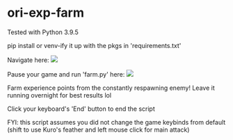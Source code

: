 # ori-exp-farm
Tested with Python 3.9.5

pip install or venv-ify it up with the pkgs in 'requirements.txt'

Navigate here:
[<img src="https://steamuserimages-a.akamaihd.net/ugc/1744562492216259454/3E901632FEE200B1545D83D3C967A3F0215A5646/">](http://google.com.au/)


Pause your game and run 'farm.py' here:
[<img src="https://steamuserimages-a.akamaihd.net/ugc/1744562492216259573/BC9386B591B2EDCDA4F8677903A1EB989F36B5A9/?imw=1024&imh=576&ima=fit&impolicy=Letterbox&imcolor=%23000000&letterbox=true">](http://google.com.au/)

Farm experience points from the constantly respawning enemy! Leave it running overnight for best results lol

Click your keyboard's 'End' button to end the script

FYI: this script assumes you did not change the game keybinds from default (shift to use Kuro's feather and left mouse click for main attack)
